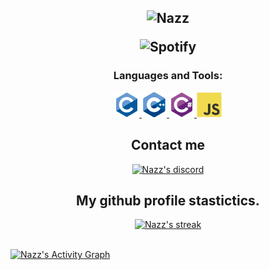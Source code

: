 <h2 align="center"> 
  
![Nazz](https://user-images.githubusercontent.com/99735855/168468016-6d882766-b616-4d76-a902-875668f60863.png)

![Spotify](https://novatorem.vercel.app/api/spotify?background_color=0d1117&border_color=ffffff)

<h3 align="center">Languages and Tools:</h3>
<p align="center"> <a href="https://www.cprogramming.com/" target="_blank" rel="noreferrer"> <img src="https://raw.githubusercontent.com/devicons/devicon/master/icons/c/c-original.svg" alt="c" width="40" height="40"/> </a> <a href="https://www.w3schools.com/cpp/" target="_blank" rel="noreferrer"> <img src="https://raw.githubusercontent.com/devicons/devicon/master/icons/cplusplus/cplusplus-original.svg" alt="cplusplus" width="40" height="40"/> </a> <a href="https://www.w3schools.com/cs/" target="_blank" rel="noreferrer"> <img src="https://raw.githubusercontent.com/devicons/devicon/master/icons/csharp/csharp-original.svg" alt="csharp" width="40" height="40"/> </a> <a href="https://developer.mozilla.org/en-US/docs/Web/JavaScript" target="_blank" rel="noreferrer"> <img src="https://raw.githubusercontent.com/devicons/devicon/master/icons/javascript/javascript-original.svg" alt="javascript" width="40" height="40"/> </a> </p>

<h2 align="center">Contact me</h2>
  <p align="center">
    <a href="https://discord.com/users/378776260278616085">
        <img title="Nazz discord" alt="Nazz's discord" src="https://discord.c99.nl/widget/theme-1/378776260278616085.png"/>
    </a>
</p>

<h2 align="center">My github profile stastictics.</h2>

<p align="center">
    <a href="https://github.com/xNazz">
        <img title="Nazz stats" alt="Nazz's streak" src="https://github-readme-streak-stats.herokuapp.com/?user=xNazz&theme=dark&hide_border=true&stroke=f53b3b"/>
    </a>
</p><br>
<a href="https://github.com/xNazz"><img alt="Nazz's Activity Graph" src="https://activity-graph.herokuapp.com/graph?username=xNazz&bg_color=0D1117&color=eca15b&line=eca15b&point=FFFFFF&hide_border=true" /></a>
